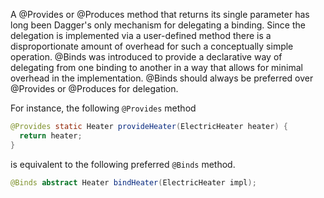 A @Provides or @Produces method that returns its single parameter has long been
Dagger's only mechanism for delegating a binding. Since the delegation is
implemented via a user-defined method there is a disproportionate amount of
overhead for such a conceptually simple operation. @Binds was introduced to
provide a declarative way of delegating from one binding to another in a way
that allows for minimal overhead in the implementation. @Binds should always be
preferred over @Provides or @Produces for delegation.

For instance, the following `@Provides` method

```java
@Provides static Heater provideHeater(ElectricHeater heater) {
  return heater;
}
```

is equivalent to the following preferred `@Binds` method.

```java
@Binds abstract Heater bindHeater(ElectricHeater impl);
```
